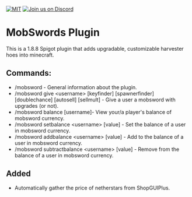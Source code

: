 [![MIT](https://img.shields.io/github/license/captainbboy/MobSwords?&logo=github)](LICENSE)
[![Join us on Discord](https://img.shields.io/discord/874046180005412885.svg?label=&logo=discord&logoColor=ffffff&color=7389D8&labelColor=6A7EC2)](https://discord.gg/GjfaD3weH9)

# **MobSwords Plugin**
This is a 1.8.8 Spigot plugin that adds upgradable, customizable harvester hoes into minecraft.

## Commands:
* /mobsword - General information about the plugin.
* /mobsword give \<username> [keyfinder] [spawnerfinder] [doublechance] [autosell] [sellmult] - Give a user a mobsword with upgrades (or not).
* /mobsword balance [username]- View your/a player's balance of mobsword currency.
* /mobsword setbalance \<username> [value] - Set the balance of a user in mobsword currency.
* /mobsword addbalance \<username> [value] - Add to the balance of a user in mobsword currency.
* /mobsword subtractbalance \<username> [value] - Remove from the balance of a user in mobsword currency.

## Added
* Automatically gather the price of netherstars from ShopGUIPlus.
